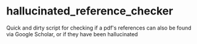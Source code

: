 # hallucinated_reference_checker
Quick and dirty script for checking if a pdf's references can also be found  via Google Scholar, or if they have been hallucinated
